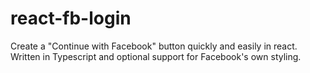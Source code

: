 # react-fb-login
Create a "Continue with Facebook" button quickly and easily in react. Written in Typescript and optional support for Facebook's own styling.
